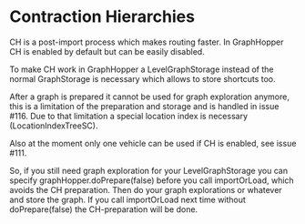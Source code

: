 # Contraction Hierarchies

CH is a post-import process which makes routing faster. 
In GraphHopper CH is enabled by default but can be easily disabled.

To make CH work in GraphHopper a LevelGraphStorage instead of the normal GraphStorage 
is necessary which allows to store shortcuts too.

After a graph is prepared it cannot be used for graph exploration anymore, this is
a limitation of the preparation and storage and is handled in issue #116.
Due to that limitation a special location index is necessary (LocationIndexTreeSC).

Also at the moment only one vehicle can be used if CH is enabled, see issue #111.

So, if you still need graph exploration for your LevelGraphStorage you can specify 
graphHopper.doPrepare(false) before you call importOrLoad, which avoids the CH preparation.
Then do your graph explorations or whatever and store the graph.
If you call importOrLoad next time without doPrepare(false) the CH-preparation will be done.

